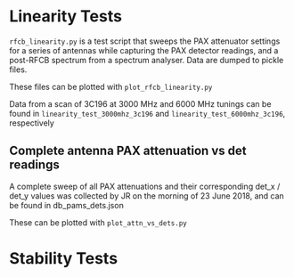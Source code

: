 # Linearity Tests

`rfcb_linearity.py` is a test script that sweeps the PAX attenuator settings for
a series of antennas while capturing the PAX detector readings, and a post-RFCB
spectrum from a spectrum analyser. Data are dumped to pickle files.

These files can be plotted with `plot_rfcb_linearity.py`

Data from a scan of 3C196 at 3000 MHz and 6000 MHz tunings can be found in
`linearity_test_3000mhz_3c196` and `linearity_test_6000mhz_3c196`, respectively

## Complete antenna PAX attenuation vs det readings
A complete sweep of all PAX attenuations and their corresponding det_x / det_y
values was collected by JR on the morning of 23 June 2018, and can be found in db_pams_dets.json

These can be plotted with `plot_attn_vs_dets.py`

# Stability Tests
